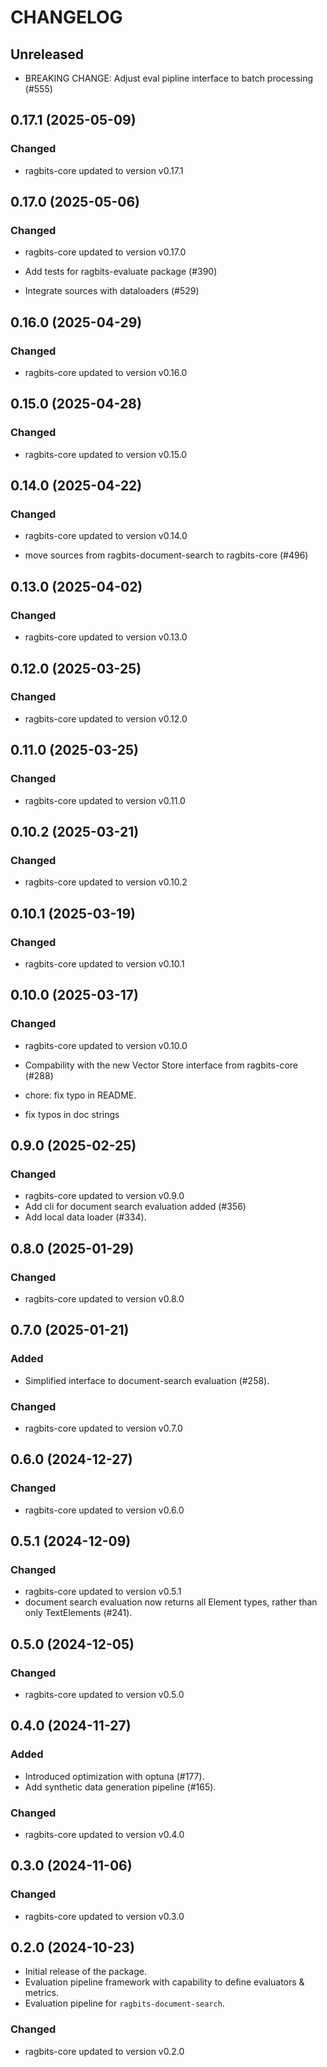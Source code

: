 # CHANGELOG

## Unreleased

- BREAKING CHANGE: Adjust eval pipline interface to batch processing (#555)

## 0.17.1 (2025-05-09)

### Changed

- ragbits-core updated to version v0.17.1

## 0.17.0 (2025-05-06)

### Changed

- ragbits-core updated to version v0.17.0

- Add tests for ragbits-evaluate package (#390)
- Integrate sources with dataloaders (#529)

## 0.16.0 (2025-04-29)

### Changed

- ragbits-core updated to version v0.16.0

## 0.15.0 (2025-04-28)

### Changed

- ragbits-core updated to version v0.15.0

## 0.14.0 (2025-04-22)

### Changed

- ragbits-core updated to version v0.14.0

- move sources from ragbits-document-search to ragbits-core (#496)

## 0.13.0 (2025-04-02)

### Changed

- ragbits-core updated to version v0.13.0

## 0.12.0 (2025-03-25)

### Changed

- ragbits-core updated to version v0.12.0

## 0.11.0 (2025-03-25)

### Changed

- ragbits-core updated to version v0.11.0

## 0.10.2 (2025-03-21)

### Changed

- ragbits-core updated to version v0.10.2

## 0.10.1 (2025-03-19)

### Changed

- ragbits-core updated to version v0.10.1

## 0.10.0 (2025-03-17)
### Changed

- ragbits-core updated to version v0.10.0

- Compability with the new Vector Store interface from ragbits-core (#288)
- chore: fix typo in README.
- fix typos in doc strings

## 0.9.0 (2025-02-25)

### Changed

- ragbits-core updated to version v0.9.0
- Add cli for document search evaluation added (#356)
- Add local data loader (#334).

## 0.8.0 (2025-01-29)

### Changed

- ragbits-core updated to version v0.8.0

## 0.7.0 (2025-01-21)

### Added

- Simplified interface to document-search evaluation (#258).

### Changed

- ragbits-core updated to version v0.7.0

## 0.6.0 (2024-12-27)

### Changed

- ragbits-core updated to version v0.6.0

## 0.5.1 (2024-12-09)

### Changed

- ragbits-core updated to version v0.5.1
- document search evaluation now returns all Element types, rather than only TextElements (#241).

## 0.5.0 (2024-12-05)

### Changed

- ragbits-core updated to version v0.5.0

## 0.4.0 (2024-11-27)

### Added

- Introduced optimization with optuna (#177).
- Add synthetic data generation pipeline (#165).

### Changed

- ragbits-core updated to version v0.4.0

## 0.3.0 (2024-11-06)

### Changed

- ragbits-core updated to version v0.3.0

## 0.2.0 (2024-10-23)

- Initial release of the package.
- Evaluation pipeline framework with capability to define evaluators & metrics.
- Evaluation pipeline for `ragbits-document-search`.

### Changed

- ragbits-core updated to version v0.2.0
